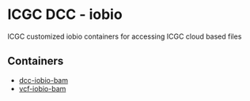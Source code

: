 # ICGC DCC - iobio

ICGC customized iobio containers for accessing ICGC cloud based files

## Containers
* [dcc-iobio-bam](dcc-iobio-bam/README.md)
* [vcf-iobio-bam](dcc-iobio-vcf/README.md)